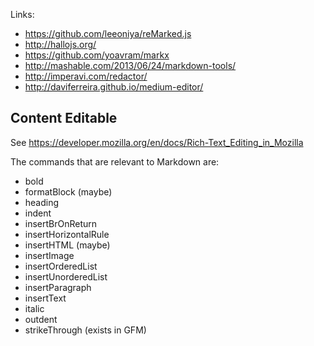 Links:

* https://github.com/leeoniya/reMarked.js
* http://hallojs.org/
* https://github.com/yoavram/markx
* http://mashable.com/2013/06/24/markdown-tools/
* http://imperavi.com/redactor/
* http://daviferreira.github.io/medium-editor/

## Content Editable

See https://developer.mozilla.org/en/docs/Rich-Text_Editing_in_Mozilla

The commands that are relevant to Markdown are:

* bold
* formatBlock (maybe)
* heading
* indent
* insertBrOnReturn
* insertHorizontalRule
* insertHTML (maybe)
* insertImage
* insertOrderedList
* insertUnorderedList
* insertParagraph
* insertText
* italic
* outdent
* strikeThrough (exists in GFM)
